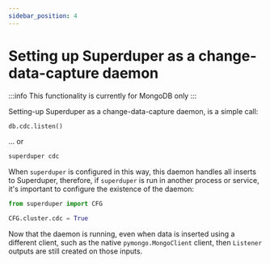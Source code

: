 ```yaml
---
sidebar_position: 4
---
```


# Setting up Superduper as a change-data-capture daemon

:::info
This functionality is currently for MongoDB only
:::

Setting-up Superduper as a change-data-capture daemon, is a simple call:

```python
db.cdc.listen()
```

... or

```bash
superduper cdc
```

When `superduper` is configured in this way, this daemon handles all inserts to 
Superduper, therefore, if `superduper` is run in another process or service, 
it's important to configure the existence of the daemon:

```python
from superduper import CFG

CFG.cluster.cdc = True
```

Now that the daemon is running, even when data is inserted using a different client, such as
the native `pymongo.MongoClient` client, then `Listener` outputs are still created on those inputs.